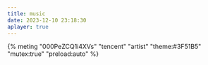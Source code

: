 ```yaml
---
title: music
date: 2023-12-10 23:18:30
aplayer: true
---
```

{% meting "000PeZCQ1i4XVs" "tencent" "artist" "theme:#3F51B5" "mutex:true" "preload:auto" %}
